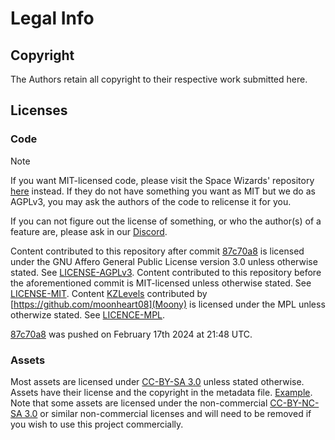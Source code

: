 ﻿# Legal Info

## Copyright

The Authors retain all copyright to their respective work submitted here.

## Licenses

### Code

> [!NOTE]
> If you want MIT-licensed code, please visit the Space Wizards' repository [here](https://github.com/space-wizards/space-station-14/) instead.
> If they do not have something you want as MIT but we do as AGPLv3, you may ask the authors of the code to relicense it for you.
>
> If you can not figure out the license of something, or who the author(s) of a feature are, please ask in our [Discord](https://discord.gg/X4QEXxUrsJ).

Content contributed to this repository after commit [87c70a8](https://github.com/Simple-Station/Einstein-Engines/commit/87c70a89a67d0521a56388e6b1c3f2cb947943e4) is licensed under the GNU Affero General Public License version 3.0 unless otherwise stated.
See [LICENSE-AGPLv3](./LICENSE-AGPLv3.txt).
Content contributed to this repository before the aforementioned commit is MIT-licensed unless otherwise stated.
See [LICENSE-MIT](./LICENSE-MIT.txt).
Content [KZLevels](./KZLevels) contributed by [https://github.com/moonheart08](Moony) is licensed under the MPL unless otherwize stated.
See [LICENCE-MPL](./LICENSE-MPL-2.0.txt).

[87c70a8](https://github.com/Simple-Station/Einstein-Engines/commit/87c70a89a67d0521a56388e6b1c3f2cb947943e4) was pushed on February 17th 2024 at 21:48 UTC.

### Assets

Most assets are licensed under [CC-BY-SA 3.0](https://creativecommons.org/licenses/by-sa/3.0/) unless stated otherwise.
Assets have their license and the copyright in the metadata file.
[Example](./Resources/Textures/Objects/Tools/crowbar.rsi/meta.json).
Note that some assets are licensed under the non-commercial [CC-BY-NC-SA 3.0](https://creativecommons.org/licenses/by-nc-sa/3.0/) or similar non-commercial licenses and will need to be removed if you wish to use this project commercially.
